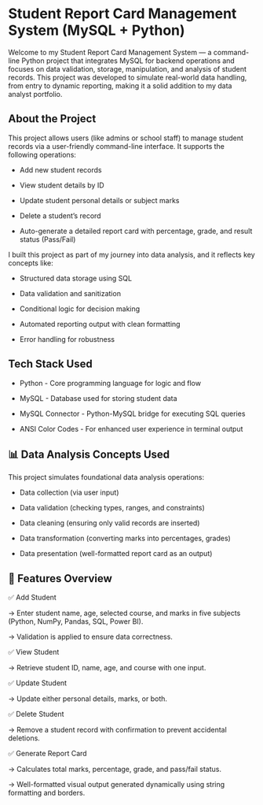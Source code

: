 # **Student Report Card Management System (MySQL + Python)**

Welcome to my Student Report Card Management System — a command-line Python project that integrates MySQL for backend operations and focuses on data validation, storage, manipulation, and analysis of student records. This project was developed to simulate real-world data handling, from entry to dynamic reporting, making it a solid addition to my data analyst portfolio.

## About the Project

This project allows users (like admins or school staff) to manage student records via a user-friendly command-line interface. It supports the following operations:

-  Add new student records

-  View student details by ID

-  Update student personal details or subject marks

-  Delete a student’s record

-  Auto-generate a detailed report card with percentage, grade, and result status (Pass/Fail)

I built this project as part of my journey into data analysis, and it reflects key concepts like:

- Structured data storage using SQL

- Data validation and sanitization

- Conditional logic for decision making

- Automated reporting output with clean formatting

- Error handling for robustness

## Tech Stack Used

-   Python - Core programming language for logic and flow

-  MySQL -	Database used for storing student data

- MySQL Connector	- Python-MySQL bridge for executing SQL queries

-  ANSI Color Codes	- For enhanced user experience in terminal output

## 📊 Data Analysis Concepts Used

This project simulates foundational data analysis operations:

- Data collection (via user input)

- Data validation (checking types, ranges, and constraints)

- Data cleaning (ensuring only valid records are inserted)

- Data transformation (converting marks into percentages, grades)

- Data presentation (well-formatted report card as an output)

## 📁 Features Overview

✅ Add Student

→ Enter student name, age, selected course, and marks in five subjects (Python, NumPy, Pandas, SQL, Power BI).

→ Validation is applied to ensure data correctness.

✅ View Student

→ Retrieve student ID, name, age, and course with one input.

✅ Update Student

→ Update either personal details, marks, or both.

✅ Delete Student

→ Remove a student record with confirmation to prevent accidental deletions.

✅ Generate Report Card

→ Calculates total marks, percentage, grade, and pass/fail status.

→ Well-formatted visual output generated dynamically using string formatting and borders.

